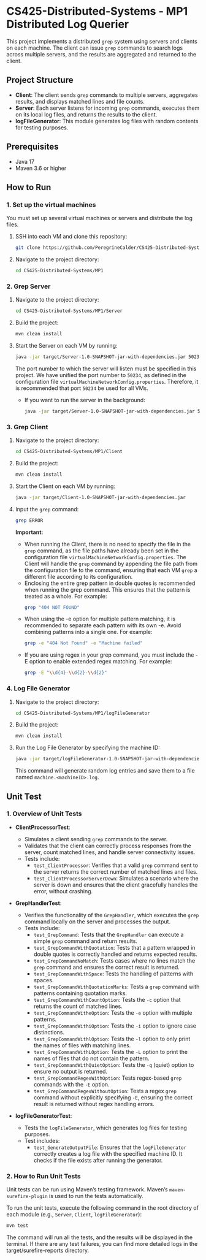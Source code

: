 # CS425-Distributed-Systems - MP1 Distributed Log Querier

This project implements a distributed `grep` system using servers and clients on each machine. The client can issue `grep` commands to search logs across multiple servers, and the results are aggregated and returned to the client.

## Project Structure

- **Client**: The client sends `grep` commands to multiple servers, aggregates results, and displays matched lines and file counts.
- **Server**: Each server listens for incoming `grep` commands, executes them on its local log files, and returns the results to the client.
- **logFileGenerator**: This module generates log files with random contents for testing purposes.

## Prerequisites

- Java 17
- Maven 3.6 or higher

## How to Run

### 1. Set up the virtual machines

You must set up several virtual machines or servers and distribute the log files.

1. SSH into each VM and clone this repository:
    ```bash
    git clone https://github.com/PeregrineCalder/CS425-Distributed-Systems.git
   ```
2. Navigate to the project directory:
    ```bash
    cd CS425-Distributed-Systems/MP1
   ```
### 2. Grep Server

1. Navigate to the project directory:
    ```bash
    cd CS425-Distributed-Systems/MP1/Server
   ```

2. Build the project:
    ```bash
    mvn clean install
   ```

3. Start the Server on each VM by running:
   
   ```bash
   java -jar target/Server-1.0-SNAPSHOT-jar-with-dependencies.jar 50234
   ```

   The port number to which the server will listen must be specified in this project.
   We have unified the port number to `50234`,
   as defined in the configuration file `virtualMachineNetworkConfig.properties`.
   Therefore, it is recommended that port `50234` be used for all VMs.

   
   
   - If you want to run the server in the background:
   
      ```bash
      java -jar target/Server-1.0-SNAPSHOT-jar-with-dependencies.jar 50234 & 
      ```

### 3. Grep Client

1. Navigate to the project directory:
    ```bash
    cd CS425-Distributed-Systems/MP1/Client
   ```

2. Build the project:
    ```bash
    mvn clean install
   ```

3. Start the Client on each VM by running:
   ```bash
   java -jar target/Client-1.0-SNAPSHOT-jar-with-dependencies.jar
   ```

4. Input the `grep` command:
   ```bash
   grep ERROR
   ```
   **Important:**

   - When running the Client, there is no need to specify the file in the `grep` command, 
   as the file paths have already been set in the configuration file `virtualMachineNetworkConfig.properties`. 
   The Client will handle the `grep` command by appending the file path from the configuration file to the command, 
   ensuring that each VM `grep` a different file according to its configuration.
   - Enclosing the entire grep pattern in double quotes is recommended when running the grep command. This ensures that the pattern is treated as a whole. For example:
       ```bash
       grep "404 NOT FOUND"
       ```
   - When using the -e option for multiple pattern matching, it is recommended to separate each pattern with its own -e. Avoid combining patterns into a single one. For example:
       ```bash
       grep -e "404 Not Found" -e "Machine failed"
       ```
   - If you are using regex in your grep command, you must include the -E option to enable extended regex matching. For example:
       ```bash
       grep -E "\\d{4}-\\d{2}-\\d{2}"
       ```
     
### 4. Log File Generator

1. Navigate to the project directory:
    ```bash
    cd CS425-Distributed-Systems/MP1/logFileGenerator
    ```

2. Build the project:
    ```bash
    mvn clean install
    ```

3. Run the Log File Generator by specifying the machine ID:
    ```bash
    java -jar target/logFileGenerator-1.0-SNAPSHOT-jar-with-dependencies.jar 1
    ```
   This command will generate random log entries and save them to a file named `machine.<machineID>.log`.

## Unit Test

### 1. Overview of Unit Tests

- **ClientProcessorTest**:
   - Simulates a client sending `grep` commands to the server.
   - Validates that the client can correctly process responses from the server, count matched lines, and handle server connectivity issues.
   - Tests include:
      - `test_ClientProcessor`: Verifies that a valid `grep` command sent to the server returns the correct number of matched lines and files.
      - `test_ClientProcessorServerDown`: Simulates a scenario where the server is down and ensures that the client gracefully handles the error, without crashing.

- **GrepHandlerTest**: 
   - Verifies the functionality of the `GrepHandler`, which executes the `grep` command locally on the server and processes the output.
   - Tests include:
       - `test_GrepCommand`: Tests that the `GrepHandler` can execute a simple `grep` command and return results.
       - `test_GrepCommandWithQuotation`: Tests that a pattern wrapped in double quotes is correctly handled and returns expected results.
       - `test_GrepCommandNoMatch`: Tests cases where no lines match the `grep` command and ensures the correct result is returned.
       - `test_GrepCommandWithSpace`: Tests the handling of patterns with spaces.
       - `test_GrepCommandWithQuotationMarks`: Tests a `grep` command with patterns containing quotation marks.
       - `test_GrepCommandWithCountOption`: Tests the `-c` option that returns the count of matched lines.
       - `test_GrepCommandWitheOption`: Tests the `-e` option with multiple patterns.
       - `test_GrepCommandWithiOption`: Tests the `-i` option to ignore case distinctions.
       - `test_GrepCommandWithlOption`: Tests the `-l` option to only print the names of files with matching lines.
       - `test_GrepCommandWithLOption`: Tests the `-L` option to print the names of files that do not contain the pattern.
       - `test_GrepCommandWithQuietOption`: Tests the `-q` (quiet) option to ensure no output is returned.
       - `test_GrepCommandRegexWithOption`: Tests regex-based `grep` commands with the `-E` option.
       - `test_GrepCommandRegexWithoutOption`: Tests a regex `grep` command without explicitly specifying `-E`, ensuring the correct result is returned without regex handling errors.
     
- **logFileGeneratorTest**:
  - Tests the `logFileGenerator`, which generates log files for testing purposes.
  - Test includes:
      - `test_GenerateOutputFile`: Ensures that the `logFileGenerator` correctly creates a log file with the specified machine ID. It checks if the file exists after running the generator.


### 2. How to Run Unit Tests

Unit tests can be run using Maven’s testing framework. Maven’s `maven-surefire-plugin` is used to run the tests automatically.

To run the unit tests, execute the following command in the root directory of each module (e.g., `Server`, `Client`, `logFileGenerator`):

```bash
mvn test
```
The command will run all the tests, and the results will be displayed in the terminal. If there are any test failures, you can find more detailed logs in the target/surefire-reports directory.